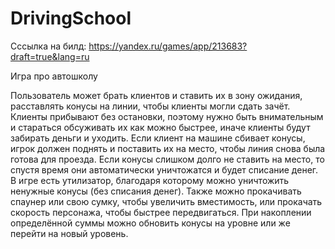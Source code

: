 # DrivingSchool
Сссылка на билд:  https://yandex.ru/games/app/213683?draft=true&lang=ru

Игра про автошколу

Пользователь может брать клиентов и ставить их в зону ожидания, расставлять конусы на линии, чтобы клиенты могли сдать зачёт. Клиенты прибывают без остановки, поэтому нужно быть внимательным и стараться обсуживать их как можно быстрее, иначе клиенты будут забирать деньги и уходить. Если клиент на машине сбивает конусы, игрок должен поднять и поставить их на место, чтобы линия снова была готова для проезда. Если конусы слишком долго не ставить на место, то спустя время они автоматически уничтожатся и будет списание денег. В игре есть утилизатор, благодаря которому можно уничтожить ненужные конусы (без списания денег). Также можно прокачивать спаунер или свою сумку, чтобы увеличить вместимость, или прокачать скорость персонажа, чтобы быстрее передвигаться. При накоплении определённой суммы можно обновить конусы на уровне или же перейти на новый уровень.

